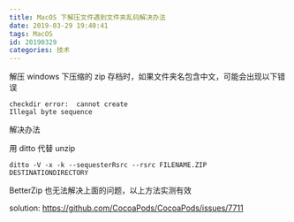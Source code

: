 ```yaml
---
title: MacOS 下解压文件遇到文件夹乱码解决办法
date: 2019-03-29 19:40:41
tags: MacOS
id: 20190329
categories: 技术
---
```


解压 windows 下压缩的 zip 存档时，如果文件夹名包含中文，可能会出现以下错误

```
checkdir error:  cannot create
Illegal byte sequence
```
解决办法

用 ditto 代替 unzip

```
ditto -V -x -k --sequesterRsrc --rsrc FILENAME.ZIP DESTINATIONDIRECTORY
```

BetterZip 也无法解决上面的问题，以上方法实测有效

solution: https://github.com/CocoaPods/CocoaPods/issues/7711


